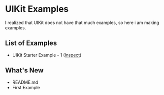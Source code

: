 # UIKit Examples
I realized that UIKit does not have that much examples, so here i am making examples.

## List of Examples
* UIKit Starter Example - 1 ([Inspect](https://codepen.io/yussufjpg/pen/vYNoaKo))

## What's New
* README.md
* First Example